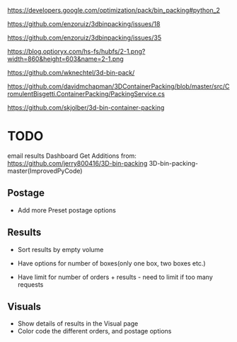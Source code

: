 https://developers.google.com/optimization/pack/bin_packing#python_2

https://github.com/enzoruiz/3dbinpacking/issues/18

https://github.com/enzoruiz/3dbinpacking/issues/35

https://blog.optioryx.com/hs-fs/hubfs/2-1.png?width=860&height=603&name=2-1.png

https://github.com/wknechtel/3d-bin-pack/


https://github.com/davidmchapman/3DContainerPacking/blob/master/src/CromulentBisgetti.ContainerPacking/PackingService.cs

https://github.com/skjolber/3d-bin-container-packing




# TODO 

email results
Dashboard
Get Additions from:
https://github.com/jerry800416/3D-bin-packing
3D-bin-packing-master(ImprovedPyCode)


## Postage
- Add more Preset postage options

## Results
- Sort results by empty volume
- Have options for number of boxes(only one box, two boxes etc.)

- Have limit for number of orders + results - need to limit if too many requests

## Visuals
- Show details of results in the Visual page
- Color code the different orders, and postage options
